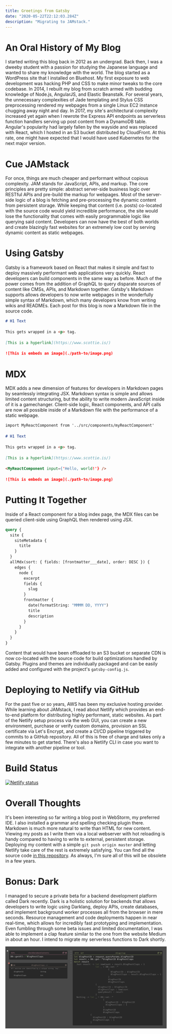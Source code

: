 ```yaml
---
title: Greetings from Gatsby
date: "2020-05-22T22:12:03.284Z"
description: "Migrating to JAMstack."
---
```


# An Oral History of My Blog

I started writing this blog back in 2012 as an undergrad. Back then, I was a dweeby student with a passion for studying the Japanese language and wanted to share my knowledge with the world. The blog started as a WordPress site that I installed on Bluehost. My first exposure to web development was hacking PHP and CSS to make minor tweaks to the core codebase. In 2014, I rebuilt my blog from scratch armed with budding knowledge of Node.js, AngularJS, and Elastic Beanstalk. For several years, the unnecessary complexities of Jade templating and Stylus CSS preprocessing rendered my webpages from a single Linux EC2 instance chugging away night and day. In 2017, my site's architectural complexity increased yet again when I rewrote the Express API endpoints as serverless function handlers serving up post content from a DynamoDB table. Angular's popularity had largely fallen by the wayside and was replaced with React, which I hosted in an S3 bucket distributed by CloudFront. At this rate, one might have expected that I would have used Kubernetes for the next major version.

# Cue JAMstack

For once, things are much cheaper and performant without copious complexity. JAM stands for JavaScript, APIs, and markup. The core principles are pretty simple: abstract server-side business logic over RESTful APIs and pre-build the markup for webpages. Most of the server-side logic of a blog is fetching and pre-processing the dynamic content from persistent storage. While keeping that content (i.e. posts) co-located with the source code would yield incredible performance, the site would lose the functionality that comes with easily programmable logic like querying said content. Developers can now have the best of both worlds and create blazingly fast websites for an extremely low cost by serving dynamic content as static webpages.

# Using Gatsby

Gatsby is a framework based on React that makes it simple and fast to deploy massively performant web applications very quickly. React developers can build components in the same way as before. Much of the power comes from the addition of GraphQL to query disparate sources of content like CMSs, APIs, and Markdown together. Gatsby's Markdown supports allows developers to now write webpages in the wonderfully simple syntax of Markdown, which many developers know from writing wikis and READMEs. Each post for this blog is now a Markdown file in the source code.

```markdown
# H1 Text

This gets wrapped in a <p> tag.

[This is a hyperlink](https://www.scottie.is/)

![This is embeds an image](./path-to/image.png)
```

# MDX

MDX adds a new dimension of features for developers in Markdown pages by seamlessly integrating JSX. Markdown syntax is simple and allows limited content structuring, but the ability to write modern JavaScript inside of it is a gamechanger. Client-side logic, React components, and API calls are now all possible inside of a Markdown file with the performance of a static webpage.

```markdown
import MyReactComponent from '../src/components/myReactComponent'

# H1 Text

This gets wrapped in a <p> tag.

[This is a hyperlink](https://www.scottie.is/)

<MyReactComponent input={'Hello, world!'} />

![This is embeds an image](./path-to/image.png)
```

# Putting It Together

Inside of a React component for a blog index page, the MDX files can be queried client-side using GraphQL then rendered using JSX.

```graphql
query {
  site {
    siteMetadata {
      title
    }
  }
  allMdx(sort: { fields: [frontmatter___date], order: DESC }) {
    edges {
      node {
        excerpt
        fields {
          slug
        }
        frontmatter {
          date(formatString: "MMMM DD, YYYY")
          title
          description
        }
      }
    }
  }
}
```

Content that would have been offloaded to an S3 bucket or separate CDN is now co-located with the source code for build optimizations handled by Gatsby. Plugins and themes are individually packaged and can be easily added and configured with the project's `gatsby-config.js`.

# Deploying to Netlify via GitHub

For the past five or so years, AWS has been my exclusive hosting provider. While learning about JAMstack, I read about Netlify which provides an end-to-end platform for distributing highly performant, static websites. As part of the Netlify setup process via the web GUI, you can create a new environment, purchase or verify custom domains, provision an SSL certificate via Let's Encrypt, and create a CI/CD pipeline triggered by commits to a GitHub repository. All of this is free of charge and takes only a few minutes to get started. There's also a Netlify CLI in case you want to integrate with another pipeline or tool.

# Build Status

[![Netlify status](https://api.netlify.com/api/v1/badges/d6d2df4e-e264-4e3b-92f9-36141a3abe5d/deploy-status)](https://app.netlify.com/sites/nifty-booth-3bed9d/deploys)

# Overall Thoughts

It's been interesting so far writing a blog post in WebStorm, my preferred IDE. I also installed a grammar and spelling checking plugin there. Markdown is much more natural to write than HTML for new content. Viewing my posts as I write them via a local webserver with hot reloading is handy compared to having to write to external, persistent storage. Deploying my content with a simple `git push origin master` and letting Netlify take care of the rest is extremely satisfying. You can find all the source code [in this repository](https://github.com/scottenriquez/scottie-is-xxx). As always, I'm sure all of this will be obsolete in a few years.

# Bonus: Dark

I managed to secure a private beta for a backend development platform called Dark recently. Dark is a holistic solution for backends that allows developers to write logic using Darklang, deploy APIs, create databases, and implement background worker processes all from the browser in mere seconds. Resource management and code deployments happen in near real-time, which allows for incredibly fast prototyping and implementation. Even fumbling through some beta issues and limited documentation, I was able to implement a clap feature similar to the one from the website Medium in about an hour. I intend to migrate my serverless functions to Dark shortly.

![Dark](./claps-in-dark-lang.png)
